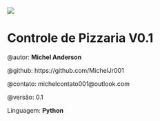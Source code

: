 
<img src="icons/pizza.ico">
<h1>Controle de Pizzaria V0.1</h1>
<p>@autor: <strong>Michel Anderson</strong></p>
<p>@github: https://github.com/MichelJr001</p>
<p>@contato: michelcontato001@outlook.com</p>
<p>@versão: 0.1</p>
<p>Linguagem: <strong>Python</strong></p>
